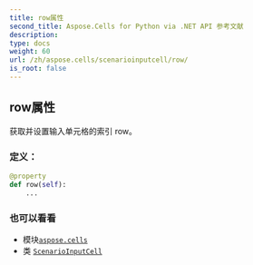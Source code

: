```yaml
---
title: row属性
second_title: Aspose.Cells for Python via .NET API 参考文献
description:
type: docs
weight: 60
url: /zh/aspose.cells/scenarioinputcell/row/
is_root: false
---
```

## row属性

获取并设置输入单元格的索引 row。
### 定义：
```python
@property
def row(self):
    ...
```

### 也可以看看
* 模块[`aspose.cells`](../../)
* 类 [`ScenarioInputCell`](/cells/python-net/zh/aspose.cells/scenarioinputcell)
